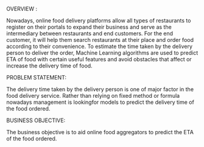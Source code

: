 OVERVIEW : 

Nowadays, online food delivery platforms allow all types of restaurants to register on their portals to expand their business and serve as the intermediary between 
restaurants and end customers. For the end customer, it will help them search restaurants at their place and order food according to their convenience. To estimate the time taken by the delivery person to deliver the order, Machine Learning algorithms are used to predict ETA of food with certain useful features and avoid obstacles that affect or increase the delivery time of food.


PROBLEM STATEMENT: 

The delivery time taken by the delivery person is one of major factor in the food delivery service. Rather than relying on fixed method or formula nowadays management is lookingfor models to predict the delivery time of the food ordered.


BUSINESS OBJECTIVE: 

The business objective is to aid online food aggregators to predict the ETA of the food ordered.
